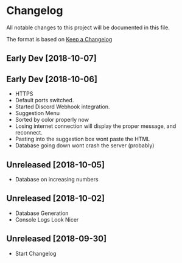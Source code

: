 # Changelog
All notable changes to this project will be documented in this file.

The format is based on [Keep a Changelog](https://keepachangelog.com/en/1.0.0/)

## Early Dev [2018-10-07]

## Early Dev [2018-10-06]
- HTTPS
- Default ports switched.
- Started Discord Webhook integration.
- Suggestion Menu
- Sorted by color properly now
- Losing internet connection will display the proper message, and reconnect.
- Pasting into the suggestion box wont paste the HTML
- Database going down wont crash the server (probably)

## Unreleased [2018-10-05]
- Database on increasing numbers

## Unreleased [2018-10-02]
- Database Generation
- Console Logs Look Nicer

## Unreleased [2018-09-30]
- Start Changelog